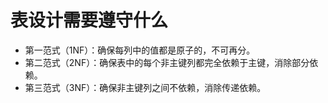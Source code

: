 # 表设计需要遵守什么
- 第一范式（1NF）：确保每列中的值都是原子的，不可再分。
- 第二范式（2NF）：确保表中的每个非主键列都完全依赖于主键，消除部分依赖。
- 第三范式（3NF）：确保非主键列之间不依赖，消除传递依赖。